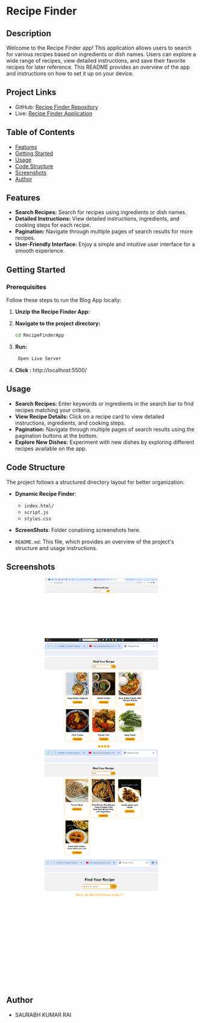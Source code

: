# Recipe Finder

## Description

Welcome to the Recipe Finder app! This application allows users to search for various recipes based on ingredients or dish names. Users can explore a wide range of recipes, view detailed instructions, and save their favorite recipes for later reference. This README provides an overview of the app and instructions on how to set it up on your device.

## Project Links

- GitHub: [Recipe Finder Repository](https://github.com/your-username/recipe-finder)
- Live: [Recipe Finder Application](https://github.com/your-username/recipe-finder)

## Table of Contents

- [Features](#features)
- [Getting Started](#getting-started)
- [Usage](#usage)
- [Code Structure](#code-structure)
- [Screenshots](#screenshots)
- [Author](#author)

## Features

- **Search Recipes:** Search for recipes using ingredients or dish names.
- **Detailed Instructions:** View detailed instructions, ingredients, and cooking steps for each recipe.
- **Pagination:** Navigate through multiple pages of search results for more recipes.
- **User-Friendly Interface:** Enjoy a simple and intuitive user interface for a smooth experience.


## Getting Started

### Prerequisites

Follow these steps to run the Blog App locally:

1. **Unzip the Recipe Finder App:**

2. **Navigate to the project directory:**

   ```bash
   cd RecipeFinderApp
   ``` 
 

2. **Run:**

   ```bash
    Open Live Server
   ``` 

3. **Click :**
   http://localhost:5500/


## Usage

- **Search Recipes:** Enter keywords or ingredients in the search bar to find recipes matching your criteria.
- **View Recipe Details:** Click on a recipe card to view detailed instructions, ingredients, and cooking steps.
- **Pagination:** Navigate through multiple pages of search results using the pagination buttons at the bottom.
- **Explore New Dishes:** Experiment with new dishes by exploring different recipes available on the app.

## Code Structure

The project follows a structured directory layout for better organization:

- **Dynamic Recipe Finder**: 
  - `index.html/`
  - `script.js`
  - `styles.css`


- **ScreenShots**: Folder conatining screenshots here.

- `README.md`: This file, which provides an overview of the project's structure and usage instructions.

## Screenshots

<p align="center">
  <img src="./ScreenShots/1.a-Home.png" alt="Screenshot 1" width="300" />
  <img src="./ScreenShots/2.a-Result.png" alt="Screenshot 2" width="300" />
  <img src="./ScreenShots/2.b-Result.png" alt="Screenshot 3" width="300" />
  <img src="./ScreenShots/3-NotFound.png" alt="Screenshot 3" width="300" />
</p>


## Author

- SAURABH KUMAR RAI

